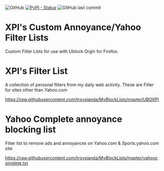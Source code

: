 ![GitHub](https://img.shields.io/github/license/troysjanda/MyBlockLists?style=plastic)
[![PyPI - Status](https://img.shields.io/pypi/status/Django.svg?style=plastic)](https://github.com/troysjanda/MyBlockLists)
![GitHub last commit](https://img.shields.io/github/last-commit/troysjanda/MyBlockLists?style=plastic)

# XPI's Custom Annoyance/Yahoo Filter Lists

Custom Filter Lists for use with Ublock Orgin for Firefox.

# XPI's Filter List 

A collection of personal filters from my daily web activity. These are Filter for sites other than Yahoo.com
 
https://raw.githubusercontent.com/troysjanda/MyBlockLists/master/UBOXPI

# Yahoo Complete annoyance blocking list

Filter list to remove ads and annoyances on Yahoo.com & Sports.yahoo.com site

https://raw.githubusercontent.com/troysjanda/MyBlockLists/master/yahoocomplete.txt

